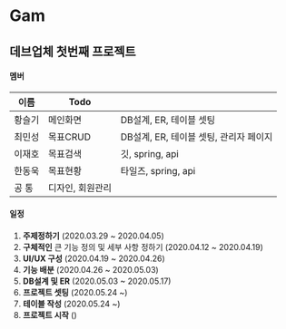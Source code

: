 # Gam
## 데브업체 첫번째 프로젝트
#### 멤버
|이름|Todo||
|------|------|-----|
|황슬기|메인화면|DB설계, ER, 테이블 셋팅|
|최민성|목표CRUD|DB설계, ER, 테이블 셋팅, 관리자 페이지|
|이재호|목표검색|깃, spring, api|
|한동욱|목표현황|타일즈, spring, api|
|공  통|디자인, 회원관리|

#### 일정
1. **주제정하기** (2020.03.29 ~ 2020.04.05)
2. **구체적인** 큰 기능 정의 및 세부 사항 정하기 (2020.04.12 ~ 2020.04.19)
3. **UI/UX 구성** (2020.04.19 ~ 2020.04.26)
4. **기능 배분** (2020.04.26 ~ 2020.05.03)
5. **DB설계 및 ER** (2020.05.03 ~ 2020.05.17)
6. **프로젝트 셋팅** (2020.05.24 ~)
7. **테이블 작성** (2020.05.24 ~)
8. **프로젝트 시작** ()
